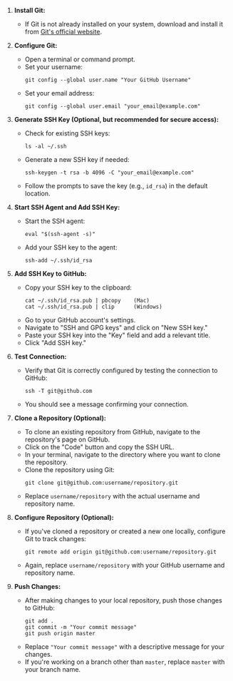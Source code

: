 1. **Install Git:**
   - If Git is not already installed on your system, download and install it from [Git's official website](https://git-scm.com/).

2. **Configure Git:**
   - Open a terminal or command prompt.
   - Set your username:
     ```
     git config --global user.name "Your GitHub Username"
     ```
   - Set your email address:
     ```
     git config --global user.email "your_email@example.com"
     ```

3. **Generate SSH Key (Optional, but recommended for secure access):**
   - Check for existing SSH keys:
     ```
     ls -al ~/.ssh
     ```
   - Generate a new SSH key if needed:
     ```
     ssh-keygen -t rsa -b 4096 -C "your_email@example.com"
     ```
   - Follow the prompts to save the key (e.g., `id_rsa`) in the default location.

4. **Start SSH Agent and Add SSH Key:**
   - Start the SSH agent:
     ```
     eval "$(ssh-agent -s)"
     ```
   - Add your SSH key to the agent:
     ```
     ssh-add ~/.ssh/id_rsa
     ```

5. **Add SSH Key to GitHub:**
   - Copy your SSH key to the clipboard:
     ```
     cat ~/.ssh/id_rsa.pub | pbcopy    (Mac)
     cat ~/.ssh/id_rsa.pub | clip      (Windows)
     ```
   - Go to your GitHub account's settings.
   - Navigate to "SSH and GPG keys" and click on "New SSH key."
   - Paste your SSH key into the "Key" field and add a relevant title.
   - Click "Add SSH key."

6. **Test Connection:**
   - Verify that Git is correctly configured by testing the connection to GitHub:
     ```
     ssh -T git@github.com
     ```
   - You should see a message confirming your connection.

7. **Clone a Repository (Optional):**
   - To clone an existing repository from GitHub, navigate to the repository's page on GitHub.
   - Click on the "Code" button and copy the SSH URL.
   - In your terminal, navigate to the directory where you want to clone the repository.
   - Clone the repository using Git:
     ```
     git clone git@github.com:username/repository.git
     ```
   - Replace `username/repository` with the actual username and repository name.

8. **Configure Repository (Optional):**
   - If you've cloned a repository or created a new one locally, configure Git to track changes:
     ```
     git remote add origin git@github.com:username/repository.git
     ```
   - Again, replace `username/repository` with your GitHub username and repository name.

9. **Push Changes:**
   - After making changes to your local repository, push those changes to GitHub:
     ```
     git add .
     git commit -m "Your commit message"
     git push origin master
     ```
   - Replace `"Your commit message"` with a descriptive message for your changes.
   - If you're working on a branch other than `master`, replace `master` with your branch name.
